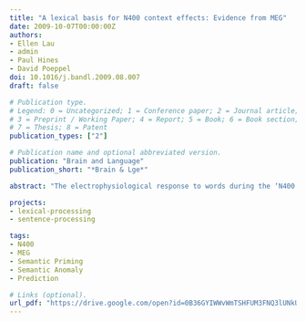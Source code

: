 ```yaml
---
title: "A lexical basis for N400 context effects: Evidence from MEG"
date: 2009-10-07T00:00:00Z
authors: 
- Ellen Lau
- admin
- Paul Hines
- David Poeppel
doi: 10.1016/j.bandl.2009.08.007
draft: false

# Publication type.
# Legend: 0 = Uncategorized; 1 = Conference paper; 2 = Journal article;
# 3 = Preprint / Working Paper; 4 = Report; 5 = Book; 6 = Book section;
# 7 = Thesis; 8 = Patent
publication_types: ["2"]

# Publication name and optional abbreviated version.
publication: "Brain and Language"
publication_short: "*Brain & Lge*"

abstract: "The electrophysiological response to words during the ‘N400’ time window (~300–500 ms post-onset) is affected by the context in which the word is presented, but whether this effect reflects the impact of context on _access_ of the stored lexical information itself or, alternatively, post-access _integration_ processes is still an open question with substantive theoretical consequences. One challenge for integration accounts is that contexts that seem to require different levels of integration for incoming words (i.e., sentence frames vs. prime words) have similar effects on the N400 component measured in ERP. In this study we compare the effects of these different context types directly, in a within-subject design using MEG, which provides a better opportunity for identifying topographical differences between electrophysiological components, due to the minimal spatial distortion of the MEG signal. We find a qualitatively similar contextual effect for both sentence frame and prime-word contexts, although the effect is smaller in magnitude for shorter word prime contexts. Additionally, we observe no difference in response amplitude between sentence endings that are explicitly incongruent and target words that are simply part of an unrelated pair. These results suggest that the N400 effect does not reflect semantic integration difficulty. Rather, the data are consistent with an account in which N400 reduction reflects facilitated access of lexical information."

projects: 
- lexical-processing
- sentence-processing

tags:
- N400
- MEG
- Semantic Priming
- Semantic Anomaly
- Prediction

# Links (optional).
url_pdf: "https://drive.google.com/open?id=0B36GYIWWvWmTSHFUM3FNQ3lUNkU"
---
```

